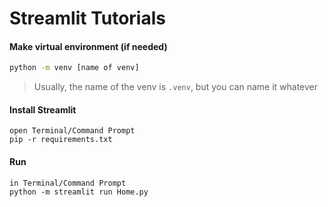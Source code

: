 # Streamlit Tutorials

#### Make virtual environment (if needed)
```sh
python -m venv [name of venv]
```
> Usually, the name of the venv is `.venv`, but you can name it whatever

#### Install Streamlit
```
open Terminal/Command Prompt
pip -r requirements.txt
```

#### Run
```
in Terminal/Command Prompt
python -m streamlit run Home.py
```
